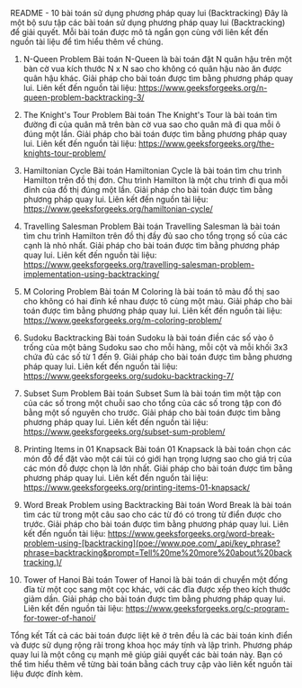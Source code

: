 README - 10 bài toán sử dụng phương pháp quay lui (Backtracking)
Đây là một bộ sưu tập các bài toán sử dụng phương pháp quay lui (Backtracking) để giải quyết. Mỗi bài toán được mô tả ngắn gọn cùng với liên kết đến nguồn tài liệu để tìm hiểu thêm về chúng.

1. N-Queen Problem
Bài toán N-Queen là bài toán đặt N quân hậu trên một bàn cờ vua kích thước N x N sao cho không có quân hậu nào ăn được quân hậu khác. Giải pháp cho bài toán được tìm bằng phương pháp quay lui.
Liên kết đến nguồn tài liệu: https://www.geeksforgeeks.org/n-queen-problem-backtracking-3/

2. The Knight's Tour Problem
Bài toán The Knight's Tour là bài toán tìm đường đi của quân mã trên bàn cờ vua sao cho quân mã đi qua mỗi ô đúng một lần. Giải pháp cho bài toán được tìm bằng phương pháp quay lui.
Liên kết đến nguồn tài liệu: https://www.geeksforgeeks.org/the-knights-tour-problem/

3. Hamiltonian Cycle
Bài toán Hamiltonian Cycle là bài toán tìm chu trình Hamilton trên đồ thị đơn. Chu trình Hamilton là một chu trình đi qua mỗi đỉnh của đồ thị đúng một lần. Giải pháp cho bài toán được tìm bằng phương pháp quay lui.
Liên kết đến nguồn tài liệu: https://www.geeksforgeeks.org/hamiltonian-cycle/

4. Travelling Salesman Problem
Bài toán Travelling Salesman là bài toán tìm chu trình Hamilton trên đồ thị đầy đủ sao cho tổng trọng số của các cạnh là nhỏ nhất. Giải pháp cho bài toán được tìm bằng phương pháp quay lui.
Liên kết đến nguồn tài liệu: https://www.geeksforgeeks.org/travelling-salesman-problem-implementation-using-backtracking/

5. M Coloring Problem
Bài toán M Coloring là bài toán tô màu đồ thị sao cho không có hai đỉnh kề nhau được tô cùng một màu. Giải pháp cho bài toán được tìm bằng phương pháp quay lui.
Liên kết đến nguồn tài liệu: https://www.geeksforgeeks.org/m-coloring-problem/

6. Sudoku Backtracking
Bài toán Sudoku là bài toán điền các số vào ô trống của một bảng Sudoku sao cho mỗi hàng, mỗi cột và mỗi khối 3x3 chứa đủ các số từ 1 đến 9. Giải pháp cho bài toán được tìm bằng phương pháp quay lui.
Liên kết đến nguồn tài liệu: https://www.geeksforgeeks.org/sudoku-backtracking-7/

7. Subset Sum Problem
Bài toán Subset Sum là bài toán tìm một tập con của các số trong một chuỗi sao cho tổng của các số trong tập con đó bằng một số nguyên cho trước. Giải pháp cho bài toán được tìm bằng phương pháp quay lui.
Liên kết đến nguồn tài liệu: https://www.geeksforgeeks.org/subset-sum-problem/

8. Printing Items in 01 Knapsack
Bài toán 01 Knapsack là bài toán chọn các món đồ để đặt vào một cái túi có giới hạn trọng lượng sao cho giá trị của các món đồ được chọn là lớn nhất. Giải pháp cho bài toán được tìm bằng phương pháp quay lui.
Liên kết đến nguồn tài liệu: https://www.geeksforgeeks.org/printing-items-01-knapsack/

9. Word Break Problem using Backtracking
Bài toán Word Break là bài toán tìm các từ trong một câu sao cho các từ đó có trong từ điển được cho trước. Giải pháp cho bài toán được tìm bằng phương pháp quay lui.
Liên kết đến nguồn tài liệu: https://www.geeksforgeeks.org/word-break-problem-using-[backtracking](poe://www.poe.com/_api/key_phrase?phrase=backtracking&prompt=Tell%20me%20more%20about%20backtracking.)/

10. Tower of Hanoi
Bài toán Tower of Hanoi là bài toán di chuyển một đống đĩa từ một cọc sang một cọc khác, với các đĩa được xếp theo kích thước giảm dần. Giải pháp cho bài toán được tìm bằng phương pháp quay lui.
Liên kết đến nguồn tài liệu: https://www.geeksforgeeks.org/c-program-for-tower-of-hanoi/

Tổng kết
Tất cả các bài toán được liệt kê ở trên đều là các bài toán kinh điển và được sử dụng rộng rãi trong khoa học máy tính và lập trình. Phương pháp quay lui là một công cụ mạnh mẽ giúp giải quyết các bài toán này. Bạn có thể tìm hiểu thêm về từng bài toán bằng cách truy cập vào liên kết nguồn tài liệu được đính kèm.
